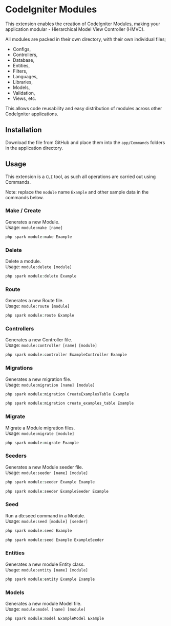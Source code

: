 # CodeIgniter Modules
This extension enables the creation of CodeIgniter Modules, making your application modular - Hierarchical Model View Controller (HMVC).

All modules are packed in their own directory, with their own individual files;
- Configs,
- Controllers,
- Database,
- Entities,
- Filters,
- Languages,
- Libraries,
- Models,
- Validation,
- Views, etc.
  
This allows code reusability and easy distribution of modules across other CodeIgniter applications.

## Installation
Download the file from GitHub and place them into the `app/Commands` folders in the application directory.

## Usage
This extension is a `CLI` tool, as such all operations are carried out using Commands.

Note: replace the `module` name `Example` and other sample data in the commands below.

### Make / Create
Generates a new Module.<br />
Usage: `module:make [name]`
```php
php spark module:make Example
```

### Delete
Delete a module.<br />
Usage: `module:delete [module]`
```php
php spark module:delete Example
```

### Route
Generates a new Route file.<br />
Usage: `module:route [module]`
```php
php spark module:route Example
```

### Controllers
Generates a new Controller file.<br />
Usage: `module:controller [name] [module]`
```php
php spark module:controller ExampleController Example
```

### Migrations
Generates a new migration file.<br />
Usage: `module:migration [name] [module]`
```php
php spark module:migration CreateExamplesTable Example
```
```php
php spark module:migration create_examples_table Example
```

### Migrate
Migrate a Module migration files.<br />
Usage: `module:migrate [module]`
```php
php spark module:migrate Example
```

### Seeders
Generates a new Module seeder file.<br />
Usage: `module:seeder [name] [module]`
```php
php spark module:seeder Example Example
```
```php
php spark module:seeder ExampleSeeder Example
```

### Seed
Run a db:seed command in a Module.<br />
Usage: `module:seed [module] [seeder]`
```php
php spark module:seed Example
```
```php
php spark module:seed Example ExampleSeeder
```

### Entities
Generates a new module Entity class.<br />
Usage: `module:entity [name] [module]`
```php
php spark module:entity Example Example
```

### Models
Generates a new module Model file.<br />
Usage: `module:model [name] [module]`
```php
php spark module:model ExampleModel Example
```
